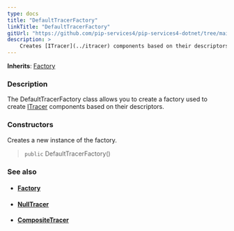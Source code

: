 ```yaml
---
type: docs
title: "DefaultTracerFactory"
linkTitle: "DefaultTracerFactory"
gitUrl: "https://github.com/pip-services4/pip-services4-dotnet/tree/main/pip-services4-observability-dotnet"
description: >
    Creates [ITracer](../itracer) components based on their descriptors.
---
```


**Inherits**: [Factory](../../../components/build/factory)

### Description

The DefaultTracerFactory class allows you to create a factory used to create [ITracer](../itracer) components based on their descriptors.

### Constructors
Creates a new instance of the factory.

> `public` DefaultTracerFactory()


### See also
- #### [Factory](../../../components/build/factory)
- #### [NullTracer](../null_tracer)
- #### [CompositeTracer](../composite_tracer)

